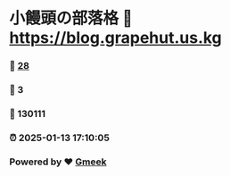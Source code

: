 # 小饅頭の部落格 :link: https://blog.grapehut.us.kg 
### :page_facing_up: [28](https://blog.grapehut.us.kg/tag.html) 
### :speech_balloon: 3 
### :hibiscus: 130111 
### :alarm_clock: 2025-01-13 17:10:05 
### Powered by :heart: [Gmeek](https://github.com/Meekdai/Gmeek)
